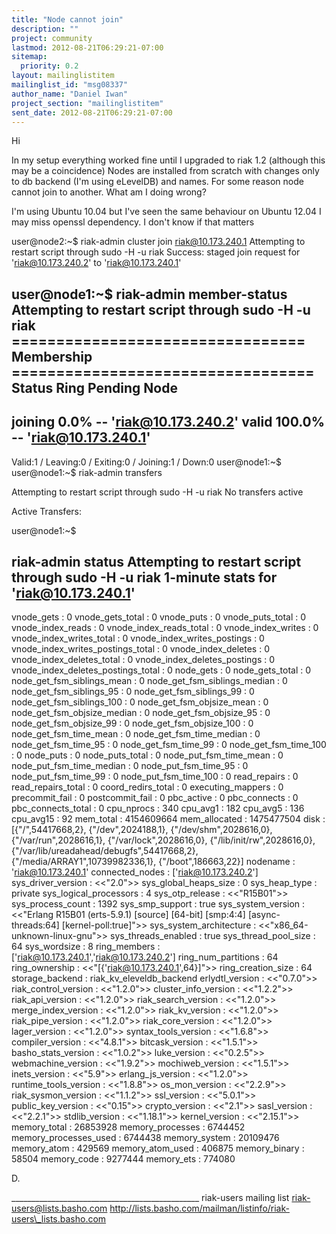 ```yaml
---
title: "Node cannot join"
description: ""
project: community
lastmod: 2012-08-21T06:29:21-07:00
sitemap:
  priority: 0.2
layout: mailinglistitem
mailinglist_id: "msg08337"
author_name: "Daniel Iwan"
project_section: "mailinglistitem"
sent_date: 2012-08-21T06:29:21-07:00
---
```



Hi

In my setup everything worked fine until I upgraded to riak 1.2
(although this may be a coincidence)
Nodes are installed from scratch with changes only to db backend (I'm
using eLevelDB)
and names.
For some reason node cannot join to another.
What am I doing wrong?

I'm using Ubuntu 10.04 but I've seen the same behaviour on Ubuntu 12.04
I may miss openssl dependency. I don't know if that matters


user@node2:~$ riak-admin cluster join riak@10.173.240.1
Attempting to restart script through sudo -H -u riak
Success: staged join request for 'riak@10.173.240.2' to 'riak@10.173.240.1'


user@node1:~$ riak-admin member-status
Attempting to restart script through sudo -H -u riak
================================= Membership ==================================
Status Ring Pending Node
-------------------------------------------------------------------------------
joining 0.0% -- 'riak@10.173.240.2'
valid 100.0% -- 'riak@10.173.240.1'
-------------------------------------------------------------------------------

Valid:1 / Leaving:0 / Exiting:0 / Joining:1 / Down:0
user@node1:~$
user@node1:~$ riak-admin transfers

Attempting to restart script through sudo -H -u riak
No transfers active

Active Transfers:

user@node1:~$

riak-admin status
Attempting to restart script through sudo -H -u riak
1-minute stats for 'riak@10.173.240.1'
-------------------------------------------
vnode\_gets : 0
vnode\_gets\_total : 0
vnode\_puts : 0
vnode\_puts\_total : 0
vnode\_index\_reads : 0
vnode\_index\_reads\_total : 0
vnode\_index\_writes : 0
vnode\_index\_writes\_total : 0
vnode\_index\_writes\_postings : 0
vnode\_index\_writes\_postings\_total : 0
vnode\_index\_deletes : 0
vnode\_index\_deletes\_total : 0
vnode\_index\_deletes\_postings : 0
vnode\_index\_deletes\_postings\_total : 0
node\_gets : 0
node\_gets\_total : 0
node\_get\_fsm\_siblings\_mean : 0
node\_get\_fsm\_siblings\_median : 0
node\_get\_fsm\_siblings\_95 : 0
node\_get\_fsm\_siblings\_99 : 0
node\_get\_fsm\_siblings\_100 : 0
node\_get\_fsm\_objsize\_mean : 0
node\_get\_fsm\_objsize\_median : 0
node\_get\_fsm\_objsize\_95 : 0
node\_get\_fsm\_objsize\_99 : 0
node\_get\_fsm\_objsize\_100 : 0
node\_get\_fsm\_time\_mean : 0
node\_get\_fsm\_time\_median : 0
node\_get\_fsm\_time\_95 : 0
node\_get\_fsm\_time\_99 : 0
node\_get\_fsm\_time\_100 : 0
node\_puts : 0
node\_puts\_total : 0
node\_put\_fsm\_time\_mean : 0
node\_put\_fsm\_time\_median : 0
node\_put\_fsm\_time\_95 : 0
node\_put\_fsm\_time\_99 : 0
node\_put\_fsm\_time\_100 : 0
read\_repairs : 0
read\_repairs\_total : 0
coord\_redirs\_total : 0
executing\_mappers : 0
precommit\_fail : 0
postcommit\_fail : 0
pbc\_active : 0
pbc\_connects : 0
pbc\_connects\_total : 0
cpu\_nprocs : 340
cpu\_avg1 : 182
cpu\_avg5 : 136
cpu\_avg15 : 92
mem\_total : 4154609664
mem\_allocated : 1475477504
disk : [{"/",54417668,2},
 {"/dev",2024188,1},
 {"/dev/shm",2028616,0},
 {"/var/run",2028616,1},
 {"/var/lock",2028616,0},
 {"/lib/init/rw",2028616,0},
 {"/var/lib/ureadahead/debugfs",54417668,2},
 {"/media/ARRAY1",10739982336,1},
 {"/boot",186663,22}]
nodename : 'riak@10.173.240.1'
connected\_nodes : ['riak@10.173.240.2']
sys\_driver\_version : &lt;&lt;"2.0"&gt;&gt;
sys\_global\_heaps\_size : 0
sys\_heap\_type : private
sys\_logical\_processors : 4
sys\_otp\_release : &lt;&lt;"R15B01"&gt;&gt;
sys\_process\_count : 1392
sys\_smp\_support : true
sys\_system\_version : &lt;&lt;"Erlang R15B01 (erts-5.9.1) [source] [64-bit]
[smp:4:4] [async-threads:64] [kernel-poll:true]"&gt;&gt;
sys\_system\_architecture : &lt;&lt;"x86\_64-unknown-linux-gnu"&gt;&gt;
sys\_threads\_enabled : true
sys\_thread\_pool\_size : 64
sys\_wordsize : 8
ring\_members : ['riak@10.173.240.1','riak@10.173.240.2']
ring\_num\_partitions : 64
ring\_ownership : &lt;&lt;"[{'riak@10.173.240.1',64}]"&gt;&gt;
ring\_creation\_size : 64
storage\_backend : riak\_kv\_eleveldb\_backend
erlydtl\_version : &lt;&lt;"0.7.0"&gt;&gt;
riak\_control\_version : &lt;&lt;"1.2.0"&gt;&gt;
cluster\_info\_version : &lt;&lt;"1.2.2"&gt;&gt;
riak\_api\_version : &lt;&lt;"1.2.0"&gt;&gt;
riak\_search\_version : &lt;&lt;"1.2.0"&gt;&gt;
merge\_index\_version : &lt;&lt;"1.2.0"&gt;&gt;
riak\_kv\_version : &lt;&lt;"1.2.0"&gt;&gt;
riak\_pipe\_version : &lt;&lt;"1.2.0"&gt;&gt;
riak\_core\_version : &lt;&lt;"1.2.0"&gt;&gt;
lager\_version : &lt;&lt;"1.2.0"&gt;&gt;
syntax\_tools\_version : &lt;&lt;"1.6.8"&gt;&gt;
compiler\_version : &lt;&lt;"4.8.1"&gt;&gt;
bitcask\_version : &lt;&lt;"1.5.1"&gt;&gt;
basho\_stats\_version : &lt;&lt;"1.0.2"&gt;&gt;
luke\_version : &lt;&lt;"0.2.5"&gt;&gt;
webmachine\_version : &lt;&lt;"1.9.2"&gt;&gt;
mochiweb\_version : &lt;&lt;"1.5.1"&gt;&gt;
inets\_version : &lt;&lt;"5.9"&gt;&gt;
erlang\_js\_version : &lt;&lt;"1.2.0"&gt;&gt;
runtime\_tools\_version : &lt;&lt;"1.8.8"&gt;&gt;
os\_mon\_version : &lt;&lt;"2.2.9"&gt;&gt;
riak\_sysmon\_version : &lt;&lt;"1.1.2"&gt;&gt;
ssl\_version : &lt;&lt;"5.0.1"&gt;&gt;
public\_key\_version : &lt;&lt;"0.15"&gt;&gt;
crypto\_version : &lt;&lt;"2.1"&gt;&gt;
sasl\_version : &lt;&lt;"2.2.1"&gt;&gt;
stdlib\_version : &lt;&lt;"1.18.1"&gt;&gt;
kernel\_version : &lt;&lt;"2.15.1"&gt;&gt;
memory\_total : 26853928
memory\_processes : 6744452
memory\_processes\_used : 6744438
memory\_system : 20109476
memory\_atom : 429569
memory\_atom\_used : 406875
memory\_binary : 58504
memory\_code : 9277444
memory\_ets : 774080


D.

\_\_\_\_\_\_\_\_\_\_\_\_\_\_\_\_\_\_\_\_\_\_\_\_\_\_\_\_\_\_\_\_\_\_\_\_\_\_\_\_\_\_\_\_\_\_\_
riak-users mailing list
riak-users@lists.basho.com
http://lists.basho.com/mailman/listinfo/riak-users\_lists.basho.com


